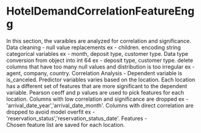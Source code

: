 # HotelDemandCorrelationFeatureEngg

In this section, the varaibles are analyzed for correlation and significance. 
Data cleaning -
      null value replacements ex - children. 
      encoding string categorical variables ex - month, deposit type, customer type. 
      Data type conversion from object into int 64 ex - deposit type, customer type. 
      delete columns that have too many null values and distribution is too irregular ex - agent, company, country. 
Correlation Analysis - 
      Dependent variable is is_canceled. 
      Predictor variables varies based on the location. Each location has a different set of features that are more significant to the dependent variable. 
      Pearson ceoff and p values are used to pick features for each location. 
      Columns with low correlation and significance are dropped ex - 'arrival_date_year','arrival_date_month'.
      Columns with direct correlation are dropped to avoid model overfit ex - 'reservation_status','reservation_status_date'.
Features -      
	Chosen feature list are saved for each location.
